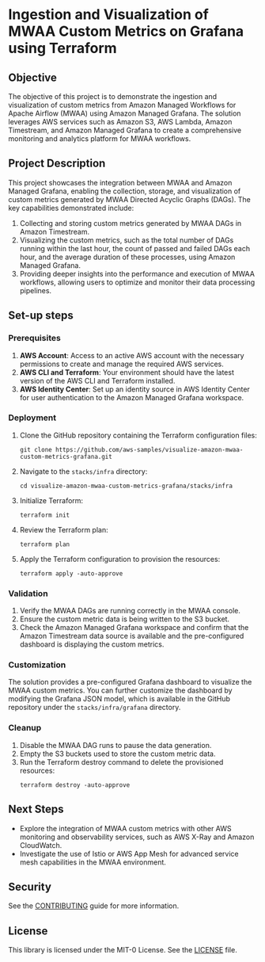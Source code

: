 # Ingestion and Visualization of MWAA Custom Metrics on Grafana using Terraform

## Objective

The objective of this project is to demonstrate the ingestion and visualization of custom metrics from Amazon Managed Workflows for Apache Airflow (MWAA) using Amazon Managed Grafana. The solution leverages AWS services such as Amazon S3, AWS Lambda, Amazon Timestream, and Amazon Managed Grafana to create a comprehensive monitoring and analytics platform for MWAA workflows.

## Project Description

This project showcases the integration between MWAA and Amazon Managed Grafana, enabling the collection, storage, and visualization of custom metrics generated by MWAA Directed Acyclic Graphs (DAGs). The key capabilities demonstrated include:

1. Collecting and storing custom metrics generated by MWAA DAGs in Amazon Timestream.
2. Visualizing the custom metrics, such as the total number of DAGs running within the last hour, the count of passed and failed DAGs each hour, and the average duration of these processes, using Amazon Managed Grafana.
3. Providing deeper insights into the performance and execution of MWAA workflows, allowing users to optimize and monitor their data processing pipelines.

## Set-up steps

### Prerequisites

1. **AWS Account**: Access to an active AWS account with the necessary permissions to create and manage the required AWS services.
2. **AWS CLI and Terraform**: Your environment should have the latest version of the AWS CLI and Terraform installed.
3. **AWS Identity Center**: Set up an identity source in AWS Identity Center for user authentication to the Amazon Managed Grafana workspace.

### Deployment

1. Clone the GitHub repository containing the Terraform configuration files:
   ```
   git clone https://github.com/aws-samples/visualize-amazon-mwaa-custom-metrics-grafana.git
   ```
2. Navigate to the `stacks/infra` directory:
   ```
   cd visualize-amazon-mwaa-custom-metrics-grafana/stacks/infra
   ```
3. Initialize Terraform:
   ```
   terraform init
   ```
4. Review the Terraform plan:
   ```
   terraform plan
   ```
5. Apply the Terraform configuration to provision the resources:
   ```
   terraform apply -auto-approve
   ```

### Validation

1. Verify the MWAA DAGs are running correctly in the MWAA console.
2. Ensure the custom metric data is being written to the S3 bucket.
3. Check the Amazon Managed Grafana workspace and confirm that the Amazon Timestream data source is available and the pre-configured dashboard is displaying the custom metrics.

### Customization

The solution provides a pre-configured Grafana dashboard to visualize the MWAA custom metrics. You can further customize the dashboard by modifying the Grafana JSON model, which is available in the GitHub repository under the `stacks/infra/grafana` directory.

### Cleanup

1. Disable the MWAA DAG runs to pause the data generation.
2. Empty the S3 buckets used to store the custom metric data.
3. Run the Terraform destroy command to delete the provisioned resources:
   ```
   terraform destroy -auto-approve
   ```

## Next Steps

- Explore the integration of MWAA custom metrics with other AWS monitoring and observability services, such as AWS X-Ray and Amazon CloudWatch.
- Investigate the use of Istio or AWS App Mesh for advanced service mesh capabilities in the MWAA environment.

## Security

See the [CONTRIBUTING](https://github.com/aws-samples/visualize-amazon-mwaa-custom-metrics-grafana/blob/main/CONTRIBUTING.md) guide for more information.

## License

This library is licensed under the MIT-0 License. See the [LICENSE](https://github.com/aws-samples/visualize-amazon-mwaa-custom-metrics-grafana/blob/main/LICENSE) file.
